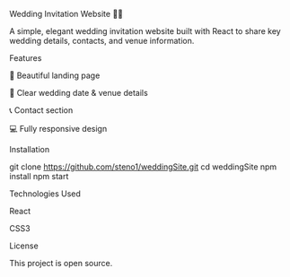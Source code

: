 Wedding Invitation Website 💍✨



A simple, elegant wedding invitation website built with React to share key wedding details,  contacts, and venue information.

Features


🎉 Beautiful landing page

📅 Clear wedding date & venue details

📞 Contact section 

💻 Fully responsive design

Installation


git clone https://github.com/steno1/weddingSite.git
cd weddingSite
npm install
npm start


Technologies Used

React

CSS3

License

This project is open source.